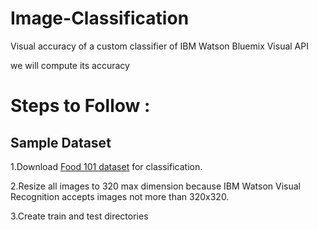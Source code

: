 # Image-Classification
Visual accuracy of a custom classifier of IBM Watson Bluemix Visual API


we will compute its accuracy

# Steps to Follow :
## Sample Dataset
   1.Download [Food 101 dataset](https://www.vision.ee.ethz.ch/datasets_extra/food-101/) for classification.
   
   2.Resize all images to 320 max dimension because IBM Watson Visual Recognition accepts images not more than 320x320.
   
   3.Create train and test directories
   
